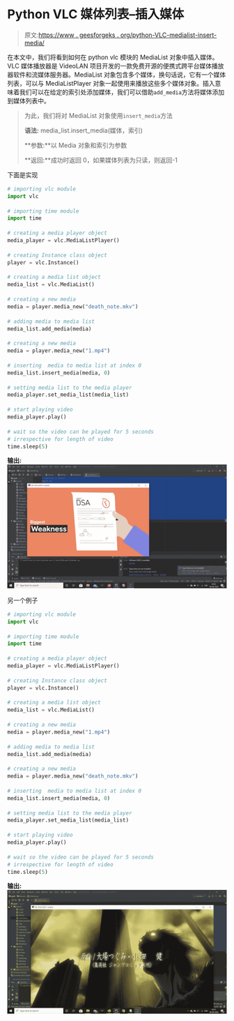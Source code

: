 # Python VLC 媒体列表–插入媒体

> 原文:[https://www . geesforgeks . org/python-VLC-medialist-insert-media/](https://www.geeksforgeeks.org/python-vlc-medialist-inserting-media/)

在本文中，我们将看到如何在 python vlc 模块的 MediaList 对象中插入媒体。VLC 媒体播放器是 VideoLAN 项目开发的一款免费开源的便携式跨平台媒体播放器软件和流媒体服务器。MediaList 对象包含多个媒体，换句话说，它有一个媒体列表，可以与 MediaListPlayer 对象一起使用来播放这些多个媒体对象。插入意味着我们可以在给定的索引处添加媒体，我们可以借助`add_media`方法将媒体添加到媒体列表中。

> 为此，我们将对 MediaList 对象使用`insert_media`方法
> 
> **语法:** media_list.insert_media(媒体，索引)
> 
> **参数:**以 Media 对象和索引为参数
> 
> **返回:**成功时返回 0，如果媒体列表为只读，则返回-1

下面是实现

```py
# importing vlc module
import vlc

# importing time module
import time

# creating a media player object
media_player = vlc.MediaListPlayer()

# creating Instance class object
player = vlc.Instance()

# creating a media list object
media_list = vlc.MediaList()

# creating a new media
media = player.media_new("death_note.mkv")

# adding media to media list
media_list.add_media(media)

# creating a new media
media = player.media_new("1.mp4")

# inserting  media to media list at index 0
media_list.insert_media(media, 0)

# setting media list to the media player
media_player.set_media_list(media_list)

# start playing video
media_player.play()

# wait so the video can be played for 5 seconds
# irrespective for length of video
time.sleep(5)
```

**输出:**
![](img/1182bf29ec1fe0d0a2c3ce2234f329d4.png)

另一个例子

```py
# importing vlc module
import vlc

# importing time module
import time

# creating a media player object
media_player = vlc.MediaListPlayer()

# creating Instance class object
player = vlc.Instance()

# creating a media list object
media_list = vlc.MediaList()

# creating a new media
media = player.media_new("1.mp4")

# adding media to media list
media_list.add_media(media)

# creating a new media
media = player.media_new("death_note.mkv")

# inserting  media to media list at index 0
media_list.insert_media(media, 0)

# setting media list to the media player
media_player.set_media_list(media_list)

# start playing video
media_player.play()

# wait so the video can be played for 5 seconds
# irrespective for length of video
time.sleep(5)
```

**输出:**
![](img/57ccffa8c486070958f67ed1dd7ef62e.png)